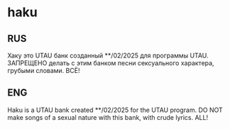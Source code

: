 # haku
## RUS
Хаку это UTAU банк созданный **/02/2025 для программы UTAU. ЗАПРЕЩЕНО делать с этим банком песни сексуального характера, грубыми словами. ВСЁ!
## ENG
Haku is a UTAU bank created **/02/2025 for the UTAU program. DO NOT make songs of a sexual nature with this bank, with crude lyrics. ALL!
